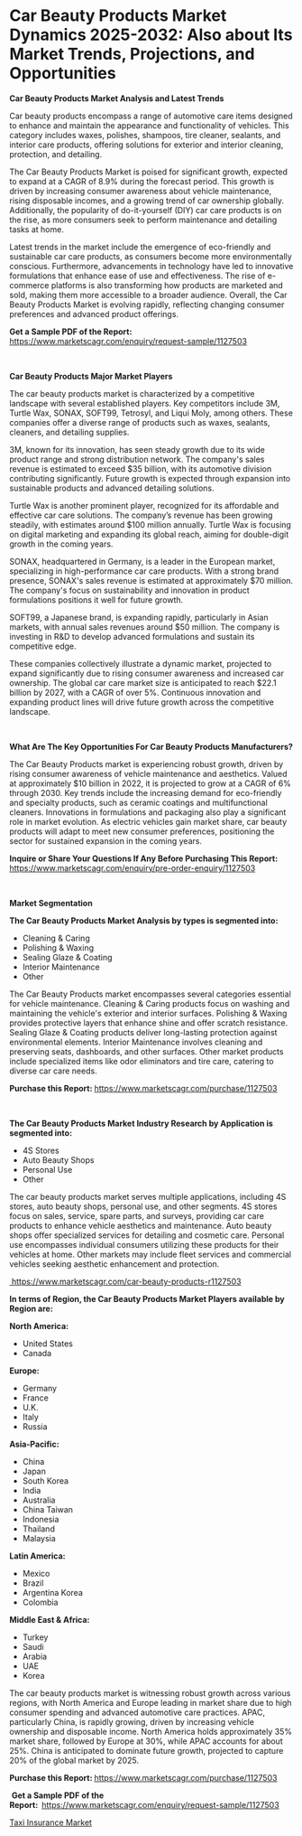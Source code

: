<p><h1>Car Beauty Products Market Dynamics 2025-2032: Also about Its Market Trends, Projections, and Opportunities</h1></p><p><strong>Car Beauty Products Market Analysis and Latest Trends</strong></p>
<p><p>Car beauty products encompass a range of automotive care items designed to enhance and maintain the appearance and functionality of vehicles. This category includes waxes, polishes, shampoos, tire cleaner, sealants, and interior care products, offering solutions for exterior and interior cleaning, protection, and detailing.</p><p>The Car Beauty Products Market is poised for significant growth, expected to expand at a CAGR of 8.9% during the forecast period. This growth is driven by increasing consumer awareness about vehicle maintenance, rising disposable incomes, and a growing trend of car ownership globally. Additionally, the popularity of do-it-yourself (DIY) car care products is on the rise, as more consumers seek to perform maintenance and detailing tasks at home.</p><p>Latest trends in the market include the emergence of eco-friendly and sustainable car care products, as consumers become more environmentally conscious. Furthermore, advancements in technology have led to innovative formulations that enhance ease of use and effectiveness. The rise of e-commerce platforms is also transforming how products are marketed and sold, making them more accessible to a broader audience. Overall, the Car Beauty Products Market is evolving rapidly, reflecting changing consumer preferences and advanced product offerings.</p></p>
<p><strong>Get a Sample PDF of the Report:&nbsp;</strong> <a href="https://www.marketscagr.com/enquiry/request-sample/1127503?utm_campaign=1944&utm_medium=2&utm_source=Github&utm_content=ia&utm_term=06032025&utm_id=car-beauty-products">https://www.marketscagr.com/enquiry/request-sample/1127503</a></p>
<p>&nbsp;</p>
<p><strong>Car Beauty Products Major Market Players</strong></p>
<p><p>The car beauty products market is characterized by a competitive landscape with several established players. Key competitors include 3M, Turtle Wax, SONAX, SOFT99, Tetrosyl, and Liqui Moly, among others. These companies offer a diverse range of products such as waxes, sealants, cleaners, and detailing supplies.</p><p>3M, known for its innovation, has seen steady growth due to its wide product range and strong distribution network. The company's sales revenue is estimated to exceed $35 billion, with its automotive division contributing significantly. Future growth is expected through expansion into sustainable products and advanced detailing solutions.</p><p>Turtle Wax is another prominent player, recognized for its affordable and effective car care solutions. The company’s revenue has been growing steadily, with estimates around $100 million annually. Turtle Wax is focusing on digital marketing and expanding its global reach, aiming for double-digit growth in the coming years.</p><p>SONAX, headquartered in Germany, is a leader in the European market, specializing in high-performance car care products. With a strong brand presence, SONAX's sales revenue is estimated at approximately $70 million. The company's focus on sustainability and innovation in product formulations positions it well for future growth.</p><p>SOFT99, a Japanese brand, is expanding rapidly, particularly in Asian markets, with annual sales revenues around $50 million. The company is investing in R&D to develop advanced formulations and sustain its competitive edge.</p><p>These companies collectively illustrate a dynamic market, projected to expand significantly due to rising consumer awareness and increased car ownership. The global car care market size is anticipated to reach $22.1 billion by 2027, with a CAGR of over 5%. Continuous innovation and expanding product lines will drive future growth across the competitive landscape.</p></p>
<p>&nbsp;</p>
<p><strong>What Are The Key Opportunities For Car Beauty Products Manufacturers?</strong></p>
<p><p>The Car Beauty Products market is experiencing robust growth, driven by rising consumer awareness of vehicle maintenance and aesthetics. Valued at approximately $10 billion in 2022, it is projected to grow at a CAGR of 6% through 2030. Key trends include the increasing demand for eco-friendly and specialty products, such as ceramic coatings and multifunctional cleaners. Innovations in formulations and packaging also play a significant role in market evolution. As electric vehicles gain market share, car beauty products will adapt to meet new consumer preferences, positioning the sector for sustained expansion in the coming years.</p></p>
<p><strong>Inquire or Share Your Questions If Any Before Purchasing This Report:</strong> <a href="https://www.marketscagr.com/enquiry/pre-order-enquiry/1127503?utm_campaign=1944&utm_medium=2&utm_source=Github&utm_content=ia&utm_term=06032025&utm_id=car-beauty-products">https://www.marketscagr.com/enquiry/pre-order-enquiry/1127503</a></p>
<p>&nbsp;</p>
<p><strong>Market Segmentation</strong></p>
<p><strong>The Car Beauty Products Market Analysis by types is segmented into:</strong></p>
<p><ul><li>Cleaning & Caring</li><li>Polishing & Waxing</li><li>Sealing Glaze & Coating</li><li>Interior Maintenance</li><li>Other</li></ul></p>
<p><p>The Car Beauty Products market encompasses several categories essential for vehicle maintenance. Cleaning & Caring products focus on washing and maintaining the vehicle's exterior and interior surfaces. Polishing & Waxing provides protective layers that enhance shine and offer scratch resistance. Sealing Glaze & Coating products deliver long-lasting protection against environmental elements. Interior Maintenance involves cleaning and preserving seats, dashboards, and other surfaces. Other market products include specialized items like odor eliminators and tire care, catering to diverse car care needs.</p></p>
<p><strong>Purchase this Report:&nbsp;</strong><a href="https://www.marketscagr.com/purchase/1127503?utm_campaign=1944&utm_medium=2&utm_source=Github&utm_content=ia&utm_term=06032025&utm_id=car-beauty-products">https://www.marketscagr.com/purchase/1127503</a></p>
<p>&nbsp;</p>
<p><strong>The Car Beauty Products Market Industry Research by Application is segmented into:</strong></p>
<p><ul><li>4S Stores</li><li>Auto Beauty Shops</li><li>Personal Use</li><li>Other</li></ul></p>
<p><p>The car beauty products market serves multiple applications, including 4S stores, auto beauty shops, personal use, and other segments. 4S stores focus on sales, service, spare parts, and surveys, providing car care products to enhance vehicle aesthetics and maintenance. Auto beauty shops offer specialized services for detailing and cosmetic care. Personal use encompasses individual consumers utilizing these products for their vehicles at home. Other markets may include fleet services and commercial vehicles seeking aesthetic enhancement and protection.</p></p>
<p><a href="https://www.marketscagr.com/car-beauty-products-r1127503?utm_campaign=1944&utm_medium=2&utm_source=Github&utm_content=ia&utm_term=06032025&utm_id=car-beauty-products">&nbsp;https://www.marketscagr.com/car-beauty-products-r1127503</a></p>
<p><strong>In terms of Region, the Car Beauty Products Market Players available by Region are:</strong></p>
<p>
    <p> <strong> North America: </strong>
        <ul>
            <li>United States</li>
            <li>Canada</li>
        </ul>
        </p> 
    <p> <strong> Europe: </strong>
        <ul>
            <li>Germany</li>
            <li>France</li>
            <li>U.K.</li>
            <li>Italy</li>
            <li>Russia</li>
        </ul>
        </p> 
    <p> <strong> Asia-Pacific: </strong>
        <ul>
            <li>China</li>
            <li>Japan</li>
            <li>South Korea</li>
            <li>India</li>
            <li>Australia</li>
            <li>China Taiwan</li>
            <li>Indonesia</li>
            <li>Thailand</li>
            <li>Malaysia</li>
        </ul>
        </p> 
    <p> <strong> Latin America: </strong>
        <ul>
            <li>Mexico</li>
            <li>Brazil</li>
            <li>Argentina Korea</li>
            <li>Colombia</li>
        </ul>
        </p> 
    <p> <strong> Middle East & Africa: </strong>
        <ul>
            <li>Turkey</li>
            <li>Saudi</li>
            <li>Arabia</li>
            <li>UAE</li>
            <li>Korea</li>
        </ul>
    </p>
    </p>
<p><p>The car beauty products market is witnessing robust growth across various regions, with North America and Europe leading in market share due to high consumer spending and advanced automotive care practices. APAC, particularly China, is rapidly growing, driven by increasing vehicle ownership and disposable income. North America holds approximately 35% market share, followed by Europe at 30%, while APAC accounts for about 25%. China is anticipated to dominate future growth, projected to capture 20% of the global market by 2025.</p></p>
<p><strong>Purchase this Report: </strong><a href="https://www.marketscagr.com/purchase/1127503?utm_campaign=1944&utm_medium=2&utm_source=Github&utm_content=ia&utm_term=06032025&utm_id=car-beauty-products">https://www.marketscagr.com/purchase/1127503</a></p>
<p>&nbsp;<strong>Get a Sample PDF of the Report:&nbsp;&nbsp;</strong><a href="https://www.marketscagr.com/enquiry/request-sample/1127503?utm_campaign=1944&utm_medium=2&utm_source=Github&utm_content=ia&utm_term=06032025&utm_id=car-beauty-products">https://www.marketscagr.com/enquiry/request-sample/1127503</a></p>
<p><strong></strong></p>
<p><p><a href="https://github.com/Chiragrp22/Market-Research-Report-List-7/blob/main/taxi-insurance-market.md?utm_campaign=1944&utm_medium=2&utm_source=Github&utm_content=ia&utm_term=06032025&utm_id=car-beauty-products">Taxi Insurance Market</a></p></p>